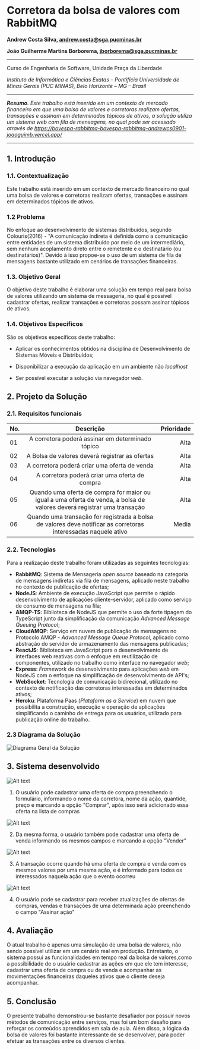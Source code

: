# Corretora da bolsa de valores com RabbitMQ

**Andrew Costa Silva, andrew.costa@sga.pucminas.br**

**João Guilherme Martins Borborema, jborborema@sga.pucminas.br**

---

Curso de Engenharia de Software, Unidade Praça da Liberdade

_Instituto de Informática e Ciências Exatas – Pontifícia Universidade de Minas Gerais (PUC MINAS), Belo Horizonte – MG – Brasil_

---

_**Resumo**. Este trabalho está inserido em um contexto de mercado financeiro em que uma bolsa de valores e corretoras realizam ofertas, transações e assinam em determinados tópicos de ativos, a solução utiliza um sistema web com fila de mensagens, no qual pode ser acessado através de  https://bovespa-rabbitmq-bovespa-rabbitmq-andrewcs0901-joaoguimb.vercel.app/_

---

## 1. Introdução

### 1.1. Contextualização

Este trabalho está inserido em um contexto de mercado financeiro no qual uma bolsa de valores e corretoras realizam ofertas, transações e assinam em determinados tópicos de ativos.

### 1.2 Problema

No enfoque ao desenvolvimento de sistemas distribuídos, segundo Colouris(2016) - "A comunicação indireta é definida como a comunicação entre entidades de um sistema distribuído por meio de um intermediário, sem nenhum acoplamento direto entre o remetente e o destinatário (ou destinatários)". Devido à isso propoe-se o uso de um sistema de fila de mensagens bastante utilizado em  cenários de transações financeiras.

### 1.3. Objetivo Geral

O objetivo deste trabalho é elaborar uma solução em tempo real para bolsa de valores utilizando um sistema de messageria, no qual é possível cadastrar ofertas, realizar transações e corretoras possam assinar tópicos de ativos.

### 1.4. Objetivos Específicos

São os objetivos específicos deste trabalho:

- Aplicar os conhecimentos obtidos na disciplina de Desenvolvimento de Sistemas Móveis e Distribuídos;

- Disponibilizar a execução da aplicação em um ambiente não *localhost*

- Ser possível executar a solução via navegador *web*.

## 2. Projeto da Solução

### 2.1. Requisitos funcionais

| No.           | Descrição                       | Prioridade |
| ------------- |:-------------------------------:| ----------:|
| 01  | A corretora poderá assinar em determinado tópico | Alta  |
| 02 | A Bolsa de valores deverá registrar as ofertas |  Alta |
| 03 | A corretora poderá criar uma oferta de venda | Alta  |
| 04 | A corretora poderá criar uma oferta de compra| Alta |
| 05 | Quando uma oferta de compra for maior ou igual a uma oferta de venda, a bolsa de valores deverá registrar uma transação| Alta|
| 06 | Quando uma transação for registrada a bolsa de valores deve notificar as corretoras interessadas naquele ativo | Media | 

### 2.2. Tecnologias

Para a realização deste trabalho foram utilizadas as seguintes tecnologias:

- **RabbitMQ**: Sistema de Mensageria *open source*  baseado na categoria de mensagens indiretas via fila de mensagens, aplicado neste trabalho no contexto de publicação de ofertas;
- **NodeJS**:  Ambiente de execução JavaScript que permite o rápido desenvolvimento de aplicações cliente-servidor, aplicado como serviço de consumo de mensagens na fila;
- **AMQP-TS**: Biblioteca de NodeJS que permite o uso da forte tipagem do TypeScript junto da simplificação da comunicação *Advanced Message Queuing Protocol*;
- **CloudAMQP**: Serviço em nuvem de publicação de mensagens no Protocolo AMQP - *Advanced Message Queue Protocol*, aplicado como abstração do servidor de armazenamento das mensagens publicadas;
- **ReactJS**: Biblioteca em JavaScript para o desenvolvimento de interfaces web reativas com o enfoque em reutilização de componentes, utilizado no trabalho como interface no navegador *web*;
- **Express**: *Framework* de desenvolvimento para aplicações *web* em NodeJS com o enfoque na simplificação de desenvolvimento de API's;
- **WebSocket**: Tecnologia de comunicação bidirecional, utilizado no contexto de notificação das corretoras interessadas em determinados ativos;
- **Heroku**: Plataforma Paas (*Plataform as a Service*) em nuvem que possibilita a construção, execução e operação de aplicações simplificando o caminho de entrega para os usuários, utilizado para publicação online do trabalho.

### 2.3 Diagrama da Solução

![Diagrama Geral da Solução](artefatos/diagrama_arquitetura.png)

## 3. Sistema desenvolvido

![Alt text](artefatos/images/compra.png "Title")

1. O usuário pode cadastrar uma oferta de compra preenchendo o formulário, informando o nome da corretora, nome da ação, quantide, preço e marcando a opção "Comprar", após isso será adicionado essa oferta na lista de compras

![Alt text](artefatos/images/venda.png "Title")

2. Da mesma forma, o usuário também pode cadastrar uma oferta de venda informando os mesmos campos e marcando a opção "Vender"

![Alt text](artefatos/images/transacao.png "Title")

3. A transação ocorre quando há uma oferta de compra e venda com os mesmos valores por uma mesma ação, e é informado para todos os interessados naquela ação que o evento ocorreu

![Alt text](artefatos/images/assinar.png "Title")

4. O usuário pode se cadastrar para receber atualizações de ofertas de compras, vendas e transações de uma determinada ação preenchendo o campo "Assinar ação"


## 4. Avaliação

O atual trabalho é apenas uma simulação de uma bolsa de valores, não sendo possível utilizar em um cenário real em produção. Entretanto, o sistema possui as funcionalidades em tempo real da bolsa de valores,como a possibilidade de o usuário cadastrar as ações em que ele tem interesse, cadastrar uma oferta de compra ou de venda e acompanhar as movimentações financeiras daqueles ativos que o cliente deseja acompanhar.

## 5. Conclusão

O presente trabalho demonstrou-se bastante desafiador por possuir novos métodos de comunicação entre serviços, mas foi um bom desafio para reforçar os conteúdos aprendidos em sala de aula. Além disso, a lógica da bolsa de valores foi bastante interessante de se desenvolver, para poder efetuar as transações entre os diversos clientes.
